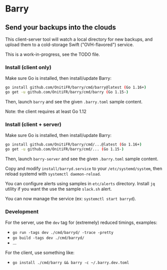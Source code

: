 # Barry
## Send your backups into the clouds

This client-server tool will watch a local directory for new backups, and
upload them to a cold-storage Swift ("OVH-flavored") service.

This is a work-in-progress, see the TODO file.

### Install (client only)

Make sure Go is installed, then install/update Barry:
```sh
go install github.com/OnitiFR/barry/cmd/barry@latest (Go 1.16+)
go get -u github.com/OnitiFR/barry/cmd/barry (Go 1.15-)
```

Then, launch `barry` and see the given `.barry.toml` sample content.

Note: the client requires at least Go 1.12
### Install (client + server)

Make sure Go is installed, then install/update Barry:
```sh
go install github.com/OnitiFR/barry/cmd/...@latest (Go 1.16+)
go get -u github.com/OnitiFR/barry/cmd/... (Go 1.15-)
```

Then, launch `barry-server` and see the given `.barry.toml` sample content.

Copy and modify `install/barryd.service` to your `/etc/systemd/system`,
then reload systemd with `systemctl daemon-reload`.

You can configure alerts using samples in `etc/alerts` directory. Install `jq` utility
if you want the use the sample `slack.sh` alert.

You can now manage the service (ex: `systemctl start barryd`).

### Development

For the server, use the `dev` tag for (extremely) reduced timings, examples:
- `go run -tags dev ./cmd/barryd/ -trace -pretty`
- `go build -tags dev ./cmd/barryd/`
- …

For the client, use something like:
- `go install ./cmd/barry && barry -c ~/.barry.dev.toml`
